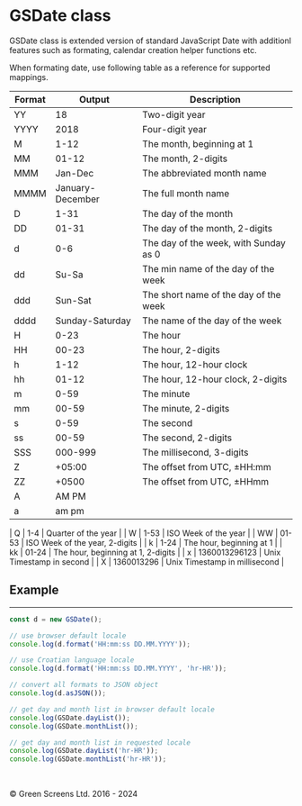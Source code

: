 # GSDate class
 
GSDate class is extended version of standard JavaScript Date with additionl features such as formating, calendar creation helper functions etc.

When formating date, use following table as a reference for supported mappings.

| Format	| Output	        | Description                                   |
|-----------|-------------------|-----------------------------------------------|
| YY        | 18	            | Two-digit year                                |
| YYYY      | 2018	            | Four-digit year                               |
| M         | 1-12	            | The month, beginning at 1                     |
| MM        | 01-12	            | The month, 2-digits                           |
| MMM       | Jan-Dec           | The abbreviated month name                    |
| MMMM      | January-December	| The full month name                           |
| D         | 1-31	            | The day of the month                          |
| DD        | 01-31	            | The day of the month, 2-digits                |
| d         | 0-6	            | The day of the week, with Sunday as 0         |
| dd        | Su-Sa	            | The min name of the day of the week           |
| ddd       | Sun-Sat           | The short name of the day of the week         |
| dddd      | Sunday-Saturday	| The name of the day of the week               |
| H         | 0-23	            | The hour                                      |
| HH        | 00-23	            | The hour, 2-digits                            |
| h         | 1-12	            | The hour, 12-hour clock                       |
| hh        | 01-12	            | The hour, 12-hour clock, 2-digits             |
| m         | 0-59	            | The minute                                    |
| mm        | 00-59	            | The minute, 2-digits                          |
| s         | 0-59	            | The second                                    |
| ss        | 00-59	            | The second, 2-digits                          |
| SSS       | 000-999	        | The millisecond, 3-digits                     |
| Z         | +05:00	        | The offset from UTC, ±HH:mm                   |
| ZZ        | +0500	            | The offset from UTC, ±HHmm                    |
| A         | AM PM             | 	                                            |
| a         | am pm	            |                                               |

| Q         | 1-4	            | Quarter of the year                           |
| W         | 1-53	            | ISO Week of the year                          |
| WW        | 01-53	            | ISO Week of the year, 2-digits                |
| k         | 1-24	            | The hour, beginning at 1                      |
| kk        | 01-24	            | The hour, beginning at 1, 2-digits            |
| x         | 1360013296123     | Unix Timestamp in second                      |
| X         | 1360013296	    | Unix Timestamp in millisecond                 |

## Example
---

```js
const d = new GSDate();

// use browser default locale
console.log(d.format('HH:mm:ss DD.MM.YYYY'));

// use Croatian language locale
console.log(d.format('HH:mm:ss DD.MM.YYYY', 'hr-HR'));

// convert all formats to JSON object
console.log(d.asJSON());

// get day and month list in browser default locale
console.log(GSDate.dayList());
console.log(GSDate.monthList());

// get day and month list in requested locale
console.log(GSDate.dayList('hr-HR'));
console.log(GSDate.monthList('hr-HR'));
```
<br>

&copy; Green Screens Ltd. 2016 - 2024
